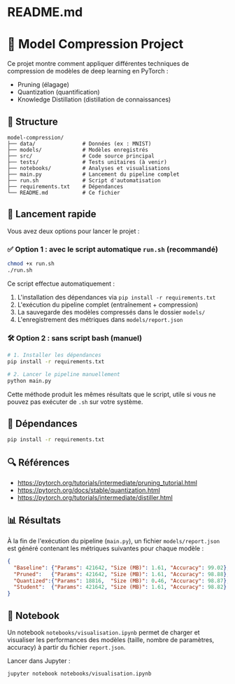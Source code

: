 # README.md
# 🧠 Model Compression Project

Ce projet montre comment appliquer différentes techniques de compression de modèles de deep learning en PyTorch :
- Pruning (élagage)
- Quantization (quantification)
- Knowledge Distillation (distillation de connaissances)

## 📁 Structure
```
model-compression/
├── data/               # Données (ex : MNIST)
├── models/             # Modèles enregistrés
├── src/                # Code source principal
├── tests/              # Tests unitaires (à venir)
├── notebooks/          # Analyses et visualisations
├── main.py             # Lancement du pipeline complet
├── run.sh              # Script d'automatisation
├── requirements.txt    # Dépendances
└── README.md           # Ce fichier
```

## 🚀 Lancement rapide

Vous avez deux options pour lancer le projet :

### ✅ Option 1 : avec le script automatique `run.sh` (recommandé)

```bash
chmod +x run.sh
./run.sh
```

Ce script effectue automatiquement :
1. L'installation des dépendances via `pip install -r requirements.txt`
2. L'exécution du pipeline complet (entraînement + compression)
3. La sauvegarde des modèles compressés dans le dossier `models/`
4. L'enregistrement des métriques dans `models/report.json`

### 🛠️ Option 2 : sans script bash (manuel)

```bash
# 1. Installer les dépendances
pip install -r requirements.txt

# 2. Lancer le pipeline manuellement
python main.py
```

Cette méthode produit les mêmes résultats que le script, utile si vous ne pouvez pas exécuter de `.sh` sur votre système.

## 🔧 Dépendances
```bash
pip install -r requirements.txt
```

## 🔍 Références
- https://pytorch.org/tutorials/intermediate/pruning_tutorial.html
- https://pytorch.org/docs/stable/quantization.html
- https://pytorch.org/tutorials/intermediate/distiller.html

## 📊 Résultats

À la fin de l'exécution du pipeline (`main.py`), un fichier `models/report.json` est généré contenant les métriques suivantes pour chaque modèle :

```json
{
  "Baseline": {"Params": 421642, "Size (MB)": 1.61, "Accuracy": 99.02},
  "Pruned":   {"Params": 421642, "Size (MB)": 1.61, "Accuracy": 98.88},
  "Quantized":{"Params": 18816,  "Size (MB)": 0.46, "Accuracy": 98.87},
  "Student":  {"Params": 421642, "Size (MB)": 1.61, "Accuracy": 98.82}
}
```

## 📓 Notebook

Un notebook `notebooks/visualisation.ipynb` permet de charger et visualiser les performances des modèles (taille, nombre de paramètres, accuracy) à partir du fichier `report.json`.

Lancer dans Jupyter :

```bash
jupyter notebook notebooks/visualisation.ipynb
```